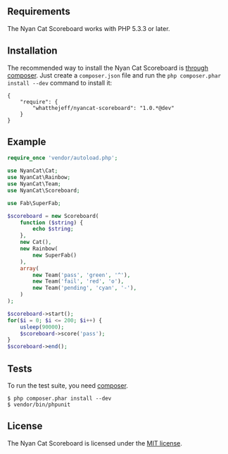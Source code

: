 ## Requirements

The Nyan Cat Scoreboard works with PHP 5.3.3 or later.

## Installation

The recommended way to install the Nyan Cat Scoreboard is
[through composer](http://getcomposer.org). Just create a `composer.json` file
and run the `php composer.phar install --dev` command to install it:

    {
        "require": {
            "whatthejeff/nyancat-scoreboard": "1.0.*@dev"
        }
    }

## Example

~~~php
require_once 'vendor/autoload.php';

use NyanCat\Cat;
use NyanCat\Rainbow;
use NyanCat\Team;
use NyanCat\Scoreboard;

use Fab\SuperFab;

$scoreboard = new Scoreboard(
    function ($string) {
        echo $string;
    },
    new Cat(),
    new Rainbow(
        new SuperFab()
    ),
    array(
        new Team('pass', 'green', '^'),
        new Team('fail', 'red', 'o'),
        new Team('pending', 'cyan', '-'),
    )
);

$scoreboard->start();
for($i = 0; $i <= 200; $i++) {
    usleep(90000);
    $scoreboard->score('pass');
}
$scoreboard->end();
~~~

## Tests

To run the test suite, you need [composer](http://getcomposer.org).

    $ php composer.phar install --dev
    $ vendor/bin/phpunit

## License

The Nyan Cat Scoreboard is licensed under the [MIT license](LICENSE).